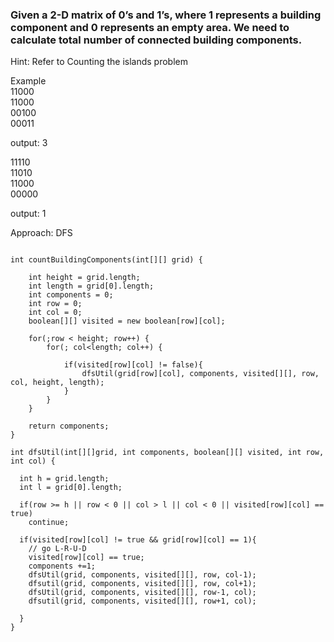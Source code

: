 ### Given a 2-D matrix of 0’s and 1’s, where 1 represents a building component and 0 represents an empty area. We need to calculate total number of connected building components.

Hint: Refer to Counting the islands problem

Example  
11000  
11000  
00100  
00011

output: 3

11110  
11010  
11000  
00000

output: 1

Approach: DFS

```

int countBuildingComponents(int[][] grid) {

    int height = grid.length;
    int length = grid[0].length;
    int components = 0;
    int row = 0;
    int col = 0;
    boolean[][] visited = new boolean[row][col];

    for(;row < height; row++) {
        for(; col<length; col++) {

            if(visited[row][col] != false){
                dfsUtil(grid[row][col], components, visited[][], row, col, height, length);
            }
        }
    }

    return components;
}

int dfsUtil(int[][]grid, int components, boolean[][] visited, int row, int col) {

  int h = grid.length;
  int l = grid[0].length;

  if(row >= h || row < 0 || col > l || col < 0 || visited[row][col] == true)
    continue;

  if(visited[row][col] != true && grid[row][col] == 1){
    // go L-R-U-D
    visited[row][col] == true;
    components +=1;
    dfsUtil(grid, components, visited[][], row, col-1);
    dfsutil(grid, components, visited[][], row, col+1);
    dfsUtil(grid, components, visited[][], row-1, col);
    dfsutil(grid, components, visited[][], row+1, col);

  }
}



```

